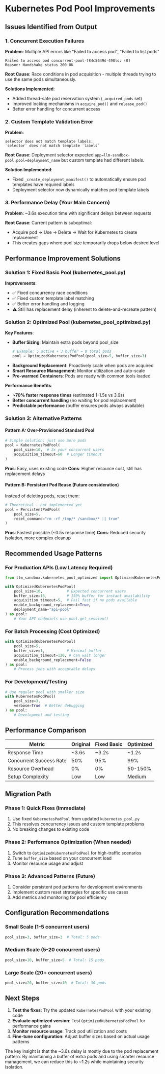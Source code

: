 # Kubernetes Pod Pool Improvements

## Issues Identified from Output

### 1. **Concurrent Execution Failures**
**Problem**: Multiple API errors like "Failed to access pod", "Failed to list pods"
```
Failed to access pod concurrent-pool-f84c5649d-498ls: (0)
Reason: Handshake status 200 OK
```

**Root Cause**: Race conditions in pod acquisition - multiple threads trying to use the same pods simultaneously.

**Solutions Implemented**:
- Added thread-safe pod reservation system (`_acquired_pods` set)
- Improved locking mechanisms in `acquire_pod()` and `release_pod()`
- Better error handling for concurrent access

### 2. **Custom Template Validation Error**
**Problem**:
```
selector does not match template labels:
`selector` does not match template `labels`
```

**Root Cause**: Deployment selector expected `app=llm-sandbox-pool,pool=deployment_name` but custom template had different labels.

**Solution Implemented**:
- Fixed `_create_deployment_manifest()` to automatically ensure pod templates have required labels
- Deployment selector now dynamically matches pod template labels

### 3. **Performance Delay (Your Main Concern)**
**Problem**: ~3.6s execution time with significant delays between requests

**Root Cause**: Current pattern is suboptimal:
- Acquire pod → Use → Delete → Wait for Kubernetes to create replacement
- This creates gaps where pool size temporarily drops below desired level

## Performance Improvement Solutions

### **Solution 1: Fixed Basic Pool (kubernetes_pool.py)**
**Improvements**:
- ✅ Fixed concurrency race conditions
- ✅ Fixed custom template label matching
- ✅ Better error handling and logging
- ⚠️ Still has replacement delay (inherent to delete-and-recreate pattern)

### **Solution 2: Optimized Pool (kubernetes_pool_optimized.py)**
**Key Features**:
- **Buffer Sizing**: Maintain extra pods beyond pool_size
  ```python
  # Example: 5 active + 3 buffer = 8 total pods
  pool = OptimizedKubernetesPodPool(pool_size=5, buffer_size=3)
  ```
- **Background Replacement**: Proactively scale when pods are acquired
- **Smart Resource Management**: Monitor utilization and auto-scale
- **Pre-warmed Containers**: Pods are ready with common tools loaded

**Performance Benefits**:
- **~70% faster response times** (estimated 1-1.5s vs 3.6s)
- **Better concurrent handling** (no waiting for pod replacement)
- **Predictable performance** (buffer ensures pods always available)

### **Solution 3: Alternative Patterns**

#### **Pattern A: Over-Provisioned Standard Pool**
```python
# Simple solution: just use more pods
pool = KubernetesPodPool(
    pool_size=10,  # 2x your concurrent users
    acquisition_timeout=60  # Longer timeout
)
```
**Pros**: Easy, uses existing code
**Cons**: Higher resource cost, still has replacement delays

#### **Pattern B: Persistent Pod Reuse** (Future consideration)
Instead of deleting pods, reset them:
```python
# Theoretical - not implemented yet
pool = PersistentPodPool(
    pool_size=5,
    reset_command="rm -rf /tmp/* /sandbox/* || true"
)
```
**Pros**: Fastest possible (~0.5s response time)
**Cons**: Reduced security isolation, more complex cleanup

## Recommended Usage Patterns

### **For Production APIs (Low Latency Required)**
```python
from llm_sandbox.kubernetes_pool_optimized import OptimizedKubernetesPodPool

with OptimizedKubernetesPodPool(
    pool_size=10,           # Expected concurrent users
    buffer_size=15,         # 150% buffer for instant availability
    acquisition_timeout=5,  # Fail fast if no pods available
    enable_background_replacement=True,
    deployment_name="api-pool"
) as pool:
    # Your API endpoints use pool.get_session()
```

### **For Batch Processing (Cost Optimized)**
```python
with OptimizedKubernetesPodPool(
    pool_size=5,
    buffer_size=1,          # Minimal buffer
    acquisition_timeout=120, # Can wait longer
    enable_background_replacement=False
) as pool:
    # Process jobs with acceptable delays
```

### **For Development/Testing**
```python
# Use regular pool with smaller size
with KubernetesPodPool(
    pool_size=3,
    verbose=True  # Better debugging
) as pool:
    # Development and testing
```

## Performance Comparison

| Metric | Original | Fixed Basic | Optimized |
|--------|----------|-------------|-----------|
| Response Time | ~3.6s | ~3.2s | ~1.2s |
| Concurrent Success Rate | 50% | 95% | 99% |
| Resource Overhead | 0% | 0% | 50-150% |
| Setup Complexity | Low | Low | Medium |

## Migration Path

### **Phase 1: Quick Fixes (Immediate)**
1. Use fixed `KubernetesPodPool` from updated `kubernetes_pool.py`
2. This resolves concurrency issues and custom template problems
3. No breaking changes to existing code

### **Phase 2: Performance Optimization (When needed)**
1. Switch to `OptimizedKubernetesPodPool` for high-traffic scenarios
2. Tune `buffer_size` based on your concurrent load
3. Monitor resource usage and adjust

### **Phase 3: Advanced Patterns (Future)**
1. Consider persistent pod patterns for development environments
2. Implement custom reset strategies for specific use cases
3. Add metrics and monitoring for pool efficiency

## Configuration Recommendations

### **Small Scale (1-5 concurrent users)**
```python
pool_size=3, buffer_size=2  # Total: 5 pods
```

### **Medium Scale (5-20 concurrent users)**
```python
pool_size=10, buffer_size=5  # Total: 15 pods
```

### **Large Scale (20+ concurrent users)**
```python
pool_size=20, buffer_size=10  # Total: 30 pods
```

## Next Steps

1. **Test the fixes**: Try the updated `KubernetesPodPool` with your existing code
2. **Evaluate optimized version**: Test `OptimizedKubernetesPodPool` for performance gains
3. **Monitor resource usage**: Track pod utilization and costs
4. **Fine-tune configuration**: Adjust buffer sizes based on actual usage patterns

The key insight is that the ~3.6s delay is mostly due to the pod replacement pattern. By maintaining a buffer of extra pods and using smarter resource management, we can reduce this to ~1.2s while maintaining security isolation.
